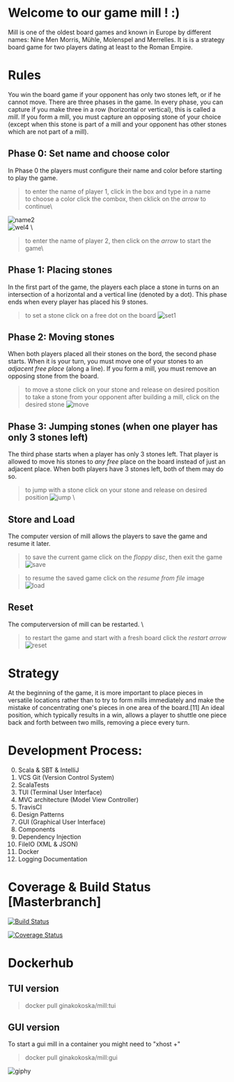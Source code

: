# Welcome to our game **mill** ! :)

Mill is one of the oldest board games and known in Europe by different names: Nine Men Morris, Mühle, Molenspel and Merrelles. It is is a strategy board game for two players dating at least to the Roman Empire.
 
# Rules

You win the board game if your opponent has only two stones left, or if he cannot move. There are three phases in the game. In every phase, you can capture if you make three in a row (horizontal or vertical), this is called a *mill*. If you form a mill, you must capture an opposing stone of your choice (except when this stone is part of a mill and your opponent has other stones which are not part of a mill).

## Phase 0: Set name and choose color
In Phase 0 the players must configure their name and color before starting to play the game.
 > to enter the name of player 1, click in the box and type in a name \
 > to choose a color click the combox, then cklick on the *arrow* to continue\

![name2](https://user-images.githubusercontent.com/81410821/123561204-62153780-d7a7-11eb-942f-3a6998f3435c.gif)
\
![wel4](https://user-images.githubusercontent.com/81410821/123561329-07301000-d7a8-11eb-9ca6-55614eea6a0c.gif)
\
 > to enter the name of player 2, then click on the *arrow* to start the game\
 > 


## Phase 1: Placing stones 
In the first part of the game, the players each place a stone in turns on an intersection of a horizontal and a vertical line (denoted by a dot). This phase ends when every player has placed his 9 stones.
  > to set a stone click on a free dot on the board
  ![set1](https://user-images.githubusercontent.com/81410821/123563827-2aae8700-d7b7-11eb-83b1-18174e807db0.gif)
 


## Phase 2: Moving stones 
When both players placed all their stones on the bord, the second phase starts. When it is your turn, you must move one of your stones to an *adjacent free place* (along a line). If you form a mill, you must remove an opposing stone from the board.
  > to move a stone click on your stone and release on desired position\
  > to take a stone from your opponent after building a mill, click on the desired stone
  ![move](https://user-images.githubusercontent.com/81410821/123563730-9512f780-d7b6-11eb-93d4-f252c2c02413.gif)


## Phase 3: Jumping stones (when one player has only 3 stones left)
The third phase starts when a player has only 3 stones left. That player is allowed to move his stones to *any free* place on the board instead of just an adjacent place. When both players have 3 stones left, both of them may do so. 
  > to jump with a stone click on your stone and release on desired position
![jump](https://user-images.githubusercontent.com/81410821/123561459-b240c980-d7a8-11eb-874d-32ed79a8a306.gif)
\


## Store and Load
The computer version of mill allows the players to save the game and resume it later.
> to save the current game click on the *floppy disc*, then exit the game
\
![save](https://user-images.githubusercontent.com/81410821/123561661-13b56800-d7aa-11eb-8431-249047d26293.gif)

> to resume the saved game click on the *resume from file* image
\
![load](https://user-images.githubusercontent.com/81410821/123563523-7fe99900-d7b5-11eb-8f3a-7898dec83ece.gif)



## Reset
The computerversion of mill can be restarted.
\
> to restart the game and start with a fresh board click the *restart arrow*
\
![reset](https://user-images.githubusercontent.com/81410821/123560895-72c4ae00-d7a5-11eb-96fe-ff005b356cbd.gif)


# Strategy
At the beginning of the game, it is more important to place pieces in versatile locations rather than to try to form mills immediately and make the mistake of concentrating one's pieces in one area of the board.[11] An ideal position, which typically results in a win, allows a player to shuttle one piece back and forth between two mills, removing a piece every turn. 

 
# Development Process:
0.  Scala & SBT & IntelliJ
1.  VCS Git (Version Control System)
2.  ScalaTests
3.  TUI (Terminal User Interface)
4.  MVC architecture (Model View Controller)
5.  TravisCI
6.  Design Patterns
7.  GUI (Graphical User Interface)
8.  Components
9.  Dependency Injection
10. FileIO (XML & JSON)
11. Docker
12. Logging Documentation


# Coverage & Build Status [Masterbranch]
[![Build Status](https://www.travis-ci.com/ginakokoska/MILL100001.svg?branch=Pattern)](https://www.travis-ci.com/ginakokoska/MILL100001)

[![Coverage Status](https://coveralls.io/repos/github/ginakokoska/MILL100001/badge.svg?branch=Pattern)](https://coveralls.io/github/ginakokoska/MILL100001?branch=Master)

# Dockerhub

## TUI version
 > docker pull ginakokoska/mill:tui

## GUI version
To start a gui mill in a container you might need to "xhost +"
 > docker pull ginakokoska/mill:gui


![giphy](https://user-images.githubusercontent.com/81410821/123548021-661f6600-d763-11eb-8683-1a11b35ff9cb.gif)





